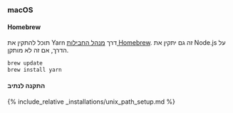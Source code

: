 ### macOS

#### Homebrew

תוכל להתקין את Yarn דרך [מנהל החבילות Homebrew](http://brew.sh/). זה גם יתקין את Node.js על הדרך, אם זה לא מותקן.

```sh
brew update
brew install yarn
```

#### התקנה לנתיב

{% include_relative _installations/unix_path_setup.md %}